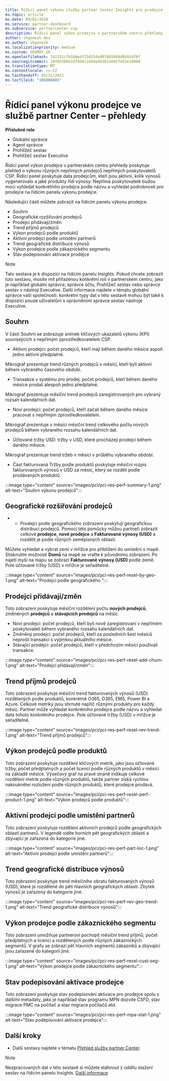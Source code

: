 ```yaml
---
title: Řídicí panel výkonu služby partner Center Insights pro prodejce
ms.topic: article
ms.date: 09/01/2020
ms.service: partner-dashboard
ms.subservice: partnercenter-csp
description: Řídicí panel výkon prodejce v partnerském centru přehledy poskytuje přehled o výkonu různých nepřímých prodejců nepřímých poskytovatelů CSP.
author: shganesh-dev
ms.author: shganesh
ms.localizationpriority: medium
ms.custom: SEOMAY.20
ms.openlocfilehash: 7d2331cfb1b0edf25815de0070b5668d0b91df6f
ms.sourcegitcommit: 10765386b2df0d4c2e8da9b302a692f452e1090d
ms.translationtype: MT
ms.contentlocale: cs-CZ
ms.lasthandoff: 03/31/2021
ms.locfileid: "106086885"
---
```

# <a name="reseller-performance-dashboard-in-partner-center-insights"></a>Řídicí panel výkonu prodejce ve službě partner Center – přehledy

**Příslušné role**

- Globální správce
- Agent správce
- Prohlížeč sestav
- Prohlížeč sestav Executive

Řídicí panel výkon prodejce v partnerském centru přehledy poskytuje přehled o výkonu různých nepřímých prodejců nepřímých poskytovatelů CSP. Řídicí panel poskytuje data prodejcům, kteří jsou aktivní, kolik výnosů vygenerovalo a jaké produkty řídí výnosy. Nepřímá poskytovatelé budou moci vyhledat konkrétního prodejce podle názvu a vyhledat podrobnosti pro prodejce na řídicím panelu výkonu prodejce.

Následující části můžete zobrazit na řídicím panelu výkonu prodejce.

- Souhrn
- Geografické rozšiřování prodejců
- Prodejci přidávají/změn 
- Trend příjmů prodejců 
- Výkon prodejců podle produktů
- Aktivní prodejci podle umístění partnerů
- Trend geografické distribuce výnosů
- Výkon prodejce podle zákaznického segmentu
- Stav podepisování aktivace prodejce

 > [!NOTE]
 > Tato sestava je k dispozici na řídicím panelu Insights. Pokud chcete zobrazit tuto sestavu, musíte mít přiřazenou konkrétní roli v partnerském centru, jako je například globální správce, správce účtu, Prohlížeč sestav nebo správce sestav v nástroji Executive. Další informace najdete v tématu globální správce vaší společnosti. konkrétní typy dat v této sestavě mohou být také k dispozici pouze uživatelům s oprávněními správce sestav nástroje Executive.

## <a name="summary"></a>Souhrn

V části Souhrn se zobrazuje snímek klíčových ukazatelů výkonu (KPI) souvisejících s nepřímým zprostředkovatelem CSP.

- Aktivní prodejci: počet prodejců, kteří mají během daného měsíce aspoň jedno aktivní předplatné.

Mikrograf prezentuje trend různých prodejců v měsíci, kteří byli aktivní během vybraného časového období.

- Transakce v systému pro prodej: počet prodejců, kteří během daného měsíce prodali alespoň jedno předplatné. 

Mikrograf prezentuje měsíční trend prodejců zaregistrovaných pro vybraný rozsah kalendářních dat.

- Noví prodejci: počet prodejců, kteří začali během daného měsíce pracovat s nepřímým zprostředkovatelem. 

Mikrograf prezentuje v měsíci měsíční trend celkového počtu nových prodejců během vybraného rozsahu kalendářních dat.

- Účtované tržby USD: tržby v USD, které procházejí prodejci během daného měsíce. 

Mikrograf prezentuje trend tržeb v měsíci v průběhu vybraného období.

- Část fakturovaná Tržby podle produktů poskytuje měsíční rozpis fakturovaných výnosů v USD za měsíc, který se rozdělí podle prodávaných produktů. 

:::image type="content" source="images/pci/pci-res-perf-summary-1.png" alt-text="Souhrn výkonu prodejců":::

## <a name="geographical-spread-of-resellers"></a>Geografické rozšiřování prodejců

* * Prodejci podle geografického zobrazení poskytují geografickou distribuci prodejců. Pomocí této pomůcky můžou partneři zobrazit celkové **prodejce**, **nové prodejce** a **Fakturované výnosy (USD)** a rozdělit je podle různých zeměpisných oblastí.

Můžete vyhledat a vybrat zemi v mřížce pro přiblížení do umístění v mapě. Stisknutím možnosti **Domů** na mapě se vraťte k původnímu zobrazení. Po najetí myší na mapu se zobrazí **Fakturované výnosy (USD)** podle země. Pole účtované tržby (USD) v mřížce je seřaditelné.

:::image type="content" source="images/pci/pci-res-perf-resel-by-geo-1.png" alt-text="Prodejci podle geografického ":::

## <a name="resellers-addchurns"></a>Prodejci přidávají/změn

Toto zobrazení poskytuje měsíční rozdělení počtu **nových prodejců**, změněných **prodejců** a **stávajících prodejců** na měsíc. 

- Noví prodejci: počet prodejců, kteří byli nově zaregistrovaní v nepřímém poskytovateli během vybraného rozsahu kalendářních dat.
- Změněný prodejci: počet prodejců, kteří za posledních šest měsíců neprošli transakcí s výjimkou aktuálního měsíce.
- Stávající prodejci: počet prodejců, kteří v předchozím měsíci používali transakce.

:::image type="content" source="images/pci/pci-res-perf-resel-add-churn-1.png" alt-text="Prodejci přidávají/změn":::

## <a name="resellers-revenue-trend"></a>Trend příjmů prodejců 

Toto zobrazení poskytuje měsíční trend fakturovaných výnosů (USD) rozdělených podle produktů, konkrétně O365, D365, EMS, Power BI a Azure. Celkové metriky jsou shrnuté napříč různými produkty pro každý měsíc. Partner může vyhledat konkrétního prodejce podle názvu a vyhledat data tohoto konkrétního prodejce. Pole účtované tržby (USD) v mřížce je seřaditelné.

:::image type="content" source="images/pci/pci-res-perf-resel-rev-trend-1.png" alt-text="Trend příjmů prodejců":::

## <a name="reseller-performance-by-products"></a>Výkon prodejců podle produktů

Toto zobrazení poskytuje rozdělení klíčových metrik, jako jsou účtované tržby, počet předplatných a počet licencí podle různých produktů v měsíci na základě měsíce. Výsečový graf na pravé straně indikuje celkové rozdělení metrik podle různých produktů, takže partner získá rychlou nakouknětei rozložení podle různých produktů, které prodejce prodává.

:::image type="content" source="images/pci/pci-res-perf-resel-perf-product-1.png" alt-text="Výkon prodejců podle produktů":::

## <a name="active-resellers-by-partner-locations"></a>Aktivní prodejci podle umístění partnerů

Toto zobrazení poskytuje rozdělení aktivních prodejců podle geografických oblastí partnerů. V legendě vidíte horních pět geografických oblastí a zbývající je zařazená do kategorie jiné.

:::image type="content" source="images/pci/pci-res-perf-part-loc-1.png" alt-text="Aktivní prodejci podle umístění partnerů":::

## <a name="revenue-geo-distribution-trend"></a>Trend geografické distribuce výnosů

Toto zobrazení poskytuje trend měsíčního obratu fakturovaných výnosů (USD), které je rozdělené do pěti hlavních geografických oblastí.  Zbytek výnosů je zařazený do kategorie jiné.

:::image type="content" source="images/pci/pci-res-perf-rev-geo-trend-1.png" alt-text="Trend geografické distribuce výnosů":::

## <a name="reseller-performance-by-customer-segment"></a>Výkon prodejce podle zákaznického segmentu

Toto zobrazení umožňuje partnerovi pochopit měsíční trend příjmů, počet předplatných a licencí a rozdělených podle různých zákaznických segmentů. V grafu se zobrazí pět hlavních segmentů zákazníků a zbývající jsou zařazené do kategorií jiné.

:::image type="content" source="images/pci/pci-res-perf-resel-cust-seg-1.png" alt-text="Výkon prodejce podle zákaznického segmentu":::

## <a name="reseller-mpa-signing-status"></a>Stav podepisování aktivace prodejce

Toto zobrazení poskytuje stav podepisování aktivace pro prodejce spolu s dalšími metadaty, jako je například stav programu MPN dozvíte ČSFD, stav migrace PMC na počítač a stav migrace počítačů atd.

:::image type="content" source="images/pci/pci-res-perf-mpa-stat-1.png" alt-text="Stav podepisování aktivace prodejce":::

## <a name="next-steps"></a>Další kroky

- Další sestavy najdete v tématu [Přehled služby partner Center](partner-center-insights.md).

>[!NOTE] 
> Nezpracovaných dat v této sestavě si můžete stáhnout z oddílu stažení sestav na řídicím panelu Insights. [Další informace](pci-download-reports.md) 
